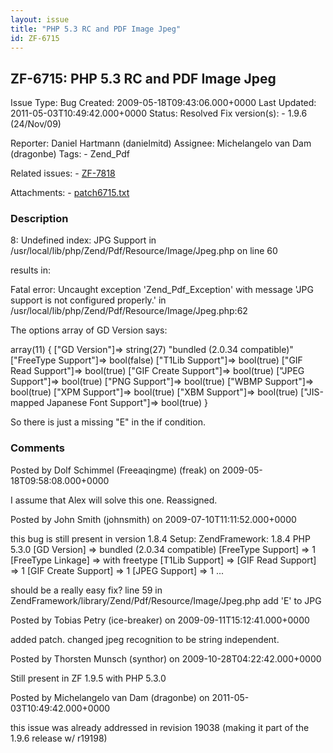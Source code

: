 ```yaml
---
layout: issue
title: "PHP 5.3 RC and PDF Image Jpeg"
id: ZF-6715
---
```


ZF-6715: PHP 5.3 RC and PDF Image Jpeg
--------------------------------------

 Issue Type: Bug Created: 2009-05-18T09:43:06.000+0000 Last Updated: 2011-05-03T10:49:42.000+0000 Status: Resolved Fix version(s): - 1.9.6 (24/Nov/09)
 
 Reporter:  Daniel Hartmann (danielmitd)  Assignee:  Michelangelo van Dam (dragonbe)  Tags: - Zend\_Pdf
 
 Related issues: - [ZF-7818](/issues/browse/ZF-7818)
 
 Attachments: - [patch6715.txt](/issues/secure/attachment/12195/patch6715.txt)
 
### Description

8: Undefined index: JPG Support in /usr/local/lib/php/Zend/Pdf/Resource/Image/Jpeg.php on line 60

results in:

Fatal error: Uncaught exception 'Zend\_Pdf\_Exception' with message 'JPG support is not configured properly.' in /usr/local/lib/php/Zend/Pdf/Resource/Image/Jpeg.php:62

The options array of GD Version says:

array(11) { ["GD Version"]=> string(27) "bundled (2.0.34 compatible)" ["FreeType Support"]=> bool(false) ["T1Lib Support"]=> bool(true) ["GIF Read Support"]=> bool(true) ["GIF Create Support"]=> bool(true) ["JPEG Support"]=> bool(true) ["PNG Support"]=> bool(true) ["WBMP Support"]=> bool(true) ["XPM Support"]=> bool(true) ["XBM Support"]=> bool(true) ["JIS-mapped Japanese Font Support"]=> bool(true) }

So there is just a missing "E" in the if condition.

 

 

### Comments

Posted by Dolf Schimmel (Freeaqingme) (freak) on 2009-05-18T09:58:08.000+0000

I assume that Alex will solve this one. Reassigned.

 

 

Posted by John Smith (johnsmith) on 2009-07-10T11:11:52.000+0000

this bug is still present in version 1.8.4 Setup: ZendFramework: 1.8.4 PHP 5.3.0 [GD Version] => bundled (2.0.34 compatible) [FreeType Support] => 1 [FreeType Linkage] => with freetype [T1Lib Support] => [GIF Read Support] => 1 [GIF Create Support] => 1 [JPEG Support] => 1 ...

should be a really easy fix? line 59 in ZendFramework/library/Zend/Pdf/Resource/Image/Jpeg.php add 'E' to JPG

 

 

Posted by Tobias Petry (ice-breaker) on 2009-09-11T15:12:41.000+0000

added patch. changed jpeg recognition to be string independent.

 

 

Posted by Thorsten Munsch (synthor) on 2009-10-28T04:22:42.000+0000

Still present in ZF 1.9.5 with PHP 5.3.0

 

 

Posted by Michelangelo van Dam (dragonbe) on 2011-05-03T10:49:42.000+0000

this issue was already addressed in revision 19038 (making it part of the 1.9.6 release w/ r19198)

 

 